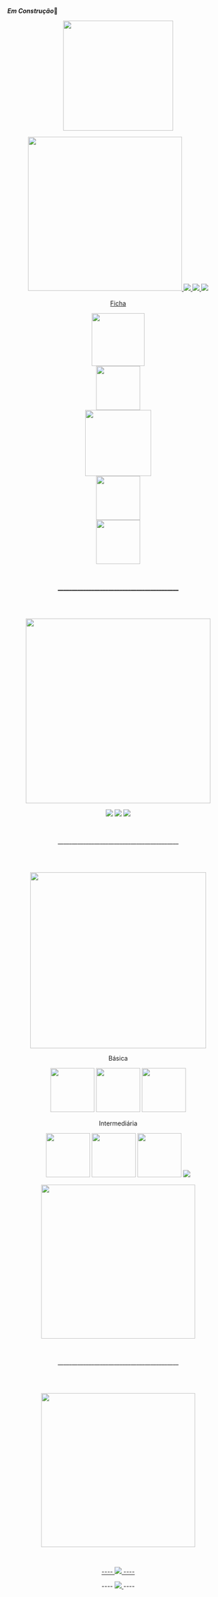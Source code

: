 ***Em Construção***🔧
<p align=center >
 <Img width=250px src="https://gpvc.arturio.dev/loopingstars" />
<!---<img src="https://c.tenor.com/E33HkUhvr9EAAAAC/welcome.gif"/>--->
</p>

<a  href="#">
 <p align=center>
   <!--Profile--><Img width=350px src="" />
    <Img src= "https://img.shields.io/badge/OS-Windows-blue"/>
    <Img src= "https://wakatime.com/badge/user/935bebee-e9d7-4a49-84c8-ea6cacb84327.svg"/>
    <Img src= "https://img.shields.io/badge/SCE-VsCode%2FNotePad%2B%2B%2FAtom-blue"/>
     <br>
     <br>
     Ficha
    <p align=center>
    <Img align=center width=120px src="https://encrypted-tbn0.gstatic.com/images?q=tbn:ANd9GcQpUtD78J4bpdwyRcgwKNwia6hnDoO6u0JUQg&usqp=CAU" />
    <br>
    <Img align=center width=100px src="https://img.shields.io/badge/Name-Edson-red?style=for-the-badge&logo=" />
    <br>
    <Img  align=center width=150px src="https://img.shields.io/badge/Experience-Begginer-green?style=for-the-badge&logo=" />
     <br>
    <Img  align=center width=100px src="https://img.shields.io/badge/Country-Brazil-green?style=for-the-badge&logo=" />
      <br>
     <Img  align=center width=100px src="https://img.shields.io/badge/Age-20-yellow?style=for-the-badge&logo=" />
 </p>
       
  <!---  <Img src="https://gpvc.arturio.dev/loopingstars" />---> 



   <br>
   <p align=center>   
    ___________________________________________  
   </p>
<br><br>
</a>
<a href="#">
 <p align=center>
   <!--Status--><Img width=420px  src="" />
 </p>
</a>
<p align=center>
    <Img src="https://github-readme-stats.vercel.app/api?username=loopingstars&show_icons=true&theme=react" />
    <Img src="https://activity-graph.herokuapp.com/graph?username=loopingstars&theme=react-dark" />
<Img src="https://github-readme-streak-stats.herokuapp.com?user=loopingstars&theme=react&date_format=M%20j%5B%2C%20Y%5D"/>
</p>
   <br>
   <p align=center>   
    ___________________________________________  
   </p>
<br><br>
  <a href="#"  >
   <p align=center>
      <!--Skills--><Img width=400px src="" />
   </p>
  <a/>
    <p  align=center>Básica</p>
<p align= center float="left">
  <img src="https://img.shields.io/badge/JavaScript-323330?style=for-the-badge&logo=javascript&logoColor=F7DF1E" width="100" /> 
  <img src="https://img.shields.io/badge/Figma-F24E1E?style=for-the-badge&logo=figma&logoColor=white" width="100" /> 
  <img src="https://img.shields.io/badge/Bitbucket-0747a6?style=for-the-badge&logo=bitbucket&logoColor=white" width="100" />
</p>
<p  align=center>Intermediária</p>
<p align=center float="right">

  <img src="https://img.shields.io/badge/HTML5-E34F26?style=for-the-badge&logo=html5&logoColor=white" width="100" /> 
  <img  src="https://img.shields.io/badge/CSS3-1572B6?style=for-the-badge&logo=css3&logoColor=white" width="100" /> 
  <img  src="https://img.shields.io/badge/Adobe%20Photoshop-31A8FF?style=for-the-badge&logo=Adobe%20Photoshop&logoColor=black" width="100" />
  <Img src="https://img.shields.io/badge/GIT-E44C30?style=for-the-badge&logo=git&logoColor=white" />

</p>
   <p align=center>
   <img width=350px src="https://github-readme-stats.vercel.app/api/top-langs/?username=loopingstars&theme=react&layout=compact" />
   
   </p>
   <br>
   <p align=center>   
    ___________________________________________  
   </p>
<br><br>
 
   <p align=center>
    <!--Social--><Img width=350px src=""/>
   </p>
 <br>

  
 <p align=center>
   <a href="#">
----
      <img  src="https://img.shields.io/badge/LinkedIn-0077B5?style=for-the-badge&logo=linkedin&logoColor=white"/ >
   ----
    </a>
 </p>
 <p align=center>
----
   <a  href="#">
    <img src="https://img.shields.io/badge/Discord-7289DA?style=for-the-badge&logo=discord&logoColor=white"/ >
   
   </a>
----
 </p>
 

   <!--START_SECTION:waka-->
<!--END_SECTION:waka-->
